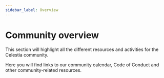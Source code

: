 ```yaml
---
sidebar_label: Overview
---
```


# Community overview

This section will highlight all the different resources and activities
for the Celestia community.

Here you will find links to our community calendar, Code of Conduct
and other community-related resources.

